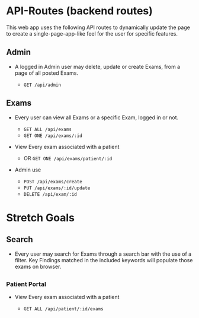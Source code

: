 # API-Routes (backend routes)

This web app uses the following API routes to dynamically update the page to create a single-page-app-like feel for the user for specific features.

## Admin
- A logged in Admin user may delete, update or create Exams, from a page of all posted Exams.

  - `GET /api/admin` 


## Exams

- Every user can view all Exams or a specific Exam, logged in or not. 

  - `GET ALL /api/exams`
  - `GET ONE /api/exams/:id`
- View Every exam associated with a patient
  
  - OR `GET ONE /api/exams/patient/:id`

- Admin use 
  - `POST /api/exams/create`
  - `PUT /api/exams/:id/update`
  - `DELETE /api/exam/:id`



<!-- ## Patients

- Every user can view Patient details, along with the list of all their exams and a specific Exam of that Patient, logged in or not.

  - `GET /api/patient/:id` -->




# Stretch Goals
  ## Search

- Every user may search for Exams through a search bar with the use of a filter. Key Findings matched in the included keywords will populate those exams on browser.

## 

### Patient Portal
- View Every exam associated with a patient
  
  - `GET ALL /api/patient/:id/exams`

